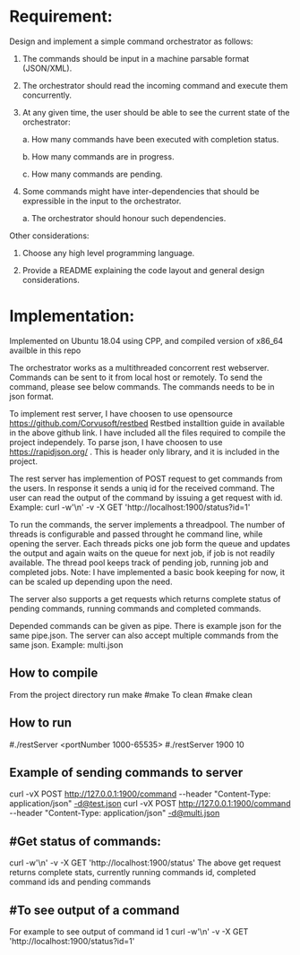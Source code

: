 Requirement:
====================================================================================================
Design and implement a simple command orchestrator as follows:

 

1.  The commands should be input in a machine parsable format (JSON/XML).

2.  The orchestrator should read the incoming command and execute them concurrently.

3.  At any given time, the user should be able to see the current state of the orchestrator:

      a.  How many commands have been executed with completion status.

      b.  How many commands are in progress.

      c.  How many commands are pending.

4.  Some commands might have inter-dependencies that should be expressible in the input to the orchestrator.

      a.  The orchestrator should honour such dependencies.

 

Other considerations:

1.  Choose any high level programming language.

2.  Provide a README explaining the code layout and general design considerations.


Implementation:
==================================================================================================
Implemented on Ubuntu 18.04 using CPP, and compiled version of x86_64 availble in this repo

The orchestrator works as a multithreaded concorrent rest webserver. Commands can be sent to it from
local host or remotely. To send the command, please see below commands. The commands needs to be in json 
format.

To implement rest server, I have choosen to use opensource https://github.com/Corvusoft/restbed
Restbed installtion guide in available in the above github link. 
I have included all the files required to compile the project independely. 
To parse json, I have choosen to use https://rapidjson.org/ . This is header only library, and it is 
included in the project. 

The rest server has implemention of POST request to get commands from the users. In response it sends a 
uniq id for the received command. The user can read the output of the command by issuing a get request with 
id. Example: curl -w'\n' -v -X GET 'http://localhost:1900/status?id=1'

To run the commands, the server implements a threadpool. The number of threads is configurable and passed 
throught he command line, while opening the server. Each threads picks one job form the queue and updates the 
output and again waits on the queue for next job, if job is not readily available. 
The thread pool keeps track of pending job, running job and completed jobs. 
Note: I have implemented a basic book keeping for now, it can be scaled up depending upon the need.

The server also supports a get requests which returns complete status of pending commands, running commands and 
completed commands.

Depended commands can be given as pipe. There is example json for the same pipe.json.
The server can also accept multiple commands from the same json. Example: multi.json

How to compile
---------------------------------------------------
From the project directory run make
#make
To clean
#make clean
 
How to run
--------------------------------------------------
#./restServer <portNumber 1000-65535> <Number of threads to run backgroup commands>
#./restServer 1900 10

Example of sending commands to server
---------------------------------------------------
curl -vX POST http://127.0.0.1:1900/command --header "Content-Type: application/json" -d@test.json
curl -vX POST http://127.0.0.1:1900/command --header "Content-Type: application/json" -d@multi.json

#Get status of commands:
---------------------------------------------------
curl -w'\n' -v -X GET 'http://localhost:1900/status'
The above get request returns complete stats, currently running commands id, completed command ids and pending commands

#To see output of a command
---------------------------------------------------
For example to see output of command id 1
curl -w'\n' -v -X GET 'http://localhost:1900/status?id=1'
